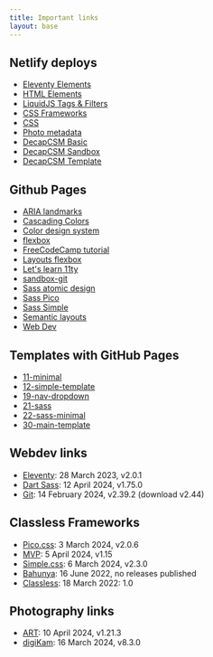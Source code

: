 ```yaml
---
title: Important links
layout: base
---
```

## Netlify deploys
- [Eleventy Elements](https://database-eleventy.netlify.app/)
- [HTML Elements](https://database-html.netlify.app/)
- [LiquidJS Tags & Filters](https://database-liquid.netlify.app/)
- [CSS Frameworks](https://database-css-frameworks.netlify.app/)
- [CSS](https://database-css.netlify.app/)
- [Photo metadata](https://database-photo-metadata.netlify.app/)
- [DecapCSM Basic](https://decapcms-basic.netlify.app/)
- [DecapCSM Sandbox](https://decapcms-sandbox.netlify.app/)
- [DecapCSM Template](https://decapcms-template.netlify.app/)

## Github Pages
- [ARIA landmarks](https://mobile-michel.github.io/aria-landmark/)
- [Cascading Colors](https://mobile-michel.github.io/cascading-color/)
- [Color design system](https://mobile-michel.github.io/color-design-system/)
- [flexbox](https://mobile-michel.github.io/flexbox/)
- [FreeCodeCamp tutorial](https://mobile-michel.github.io/freecodecamp-tutorial/)
- [Layouts flexbox](https://mobile-michel.github.io/layouts-flexbox/)
- [Let's learn 11ty](https://mobile-michel.github.io/lets-learn-11ty/)
- [sandbox-git](https://mobile-michel.github.io/sandbox-git/)
- [Sass atomic design](https://mobile-michel.github.io/sass-atomic-design/)
- [Sass Pico](https://mobile-michel.github.io/sass-pico/)
- [Sass Simple](https://mobile-michel.github.io/sass-simple/)
- [Semantic layouts](https://mobile-michel.github.io/semantic-layouts/)
- [Web Dev](https://mobile-michel.github.io/web.dev/)

## Templates with GitHub Pages
- [11-minimal](https://mobile-michel.github.io/11-minimal/)
- [12-simple-template](https://mobile-michel.github.io/12-simple-template/)
- [19-nav-dropdown](https://mobile-michel.github.io/19-nav-dropdown/)
- [21-sass](https://mobile-michel.github.io/21-sass/)
- [22-sass-minimal](https://mobile-michel.github.io/22-sass-minimal/)
- [30-main-template](https://mobile-michel.github.io/30-main-template/)

## Webdev links
- [Eleventy](https://github.com/11ty/eleventy): 28 March 2023, v2.0.1
- [Dart Sass](https://github.com/sass/dart-sass): 12 April 2024, v1.75.0
- [Git](https://git-scm.com/download/linux): 14 February 2024, v2.39.2 (download v2.44)

## Classless Frameworks
- [Pico.css](https://github.com/picocss/pico): 3 March 2024,  v2.0.6
- [MVP](https://github.com/andybrewer/mvp/): 5 April 2024, v1.15
- [Simple.css](https://github.com/kevquirk/simple.css): 6 March 2024, v2.3.0
- [Bahunya](https://github.com/kimeiga/bahunya): 16 June 2022, no releases published
- [Classless](https://github.com/emareg/classlesscss): 18 March 2022: 1.0

## Photography links
- [ART](https://bitbucket.org/agriggio/art/downloads/): 10 April 2024, v1.21.3
- [digiKam](https://download.kde.org/stable/digikam/): 16 March 2024, v8.3.0